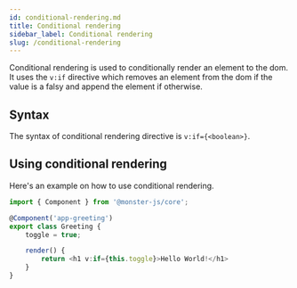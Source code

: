 ```yaml
---
id: conditional-rendering.md
title: Conditional rendering
sidebar_label: Conditional rendering
slug: /conditional-rendering
---
```


Conditional rendering is used to conditionally render an element to the dom.
It uses the `v:if` directive which removes an element from the dom if the value is a falsy and append the element if otherwise.

## Syntax

The syntax of conditional rendering directive is `v:if={<boolean>}`.

## Using conditional rendering

Here's an example on how to use conditional rendering.

```typescript
import { Component } from '@monster-js/core';

@Component('app-greeting')
export class Greeting {
    toggle = true;

    render() {
        return <h1 v:if={this.toggle}>Hello World!</h1>
    }
}
```